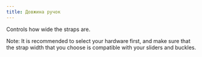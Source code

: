 ```yaml
---
title: Довжина ручок
---
```


Controls how wide the straps are.

Note: It is recommended to select your hardware first, and make sure that the strap width that you choose is compatible with your sliders and buckles.
